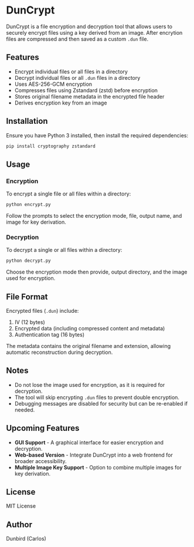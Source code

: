 # DunCrypt

DunCrypt is a file encryption and decryption tool that allows users to securely encrypt files using a key derived from an image. After encrytion files are compressed and then saved as a custom `.dun` file.

## Features
- Encrypt individual files or all files in a directory
- Decrypt individual files or all `.dun` files in a directory
- Uses AES-256-GCM encryption
- Compresses files using Zstandard (zstd) before encryption
- Stores original filename metadata in the encrypted file header
- Derives encryption key from an image

## Installation
Ensure you have Python 3 installed, then install the required dependencies:
```sh
pip install cryptography zstandard
```

## Usage
### Encryption
To encrypt a single file or all files within a directory:
```sh
python encrypt.py
```
Follow the prompts to select the encryption mode, file, output name, and image for key derivation.

### Decryption
To decrypt a single or all files within a directory:
```sh
python decrypt.py
```
Choose the encryption mode then provide, output directory, and the image used for encryption.

## File Format
Encrypted files (`.dun`) include:
1. IV (12 bytes)
2. Encrypted data (including compressed content and metadata)
3. Authentication tag (16 bytes)

The metadata contains the original filename and extension, allowing automatic reconstruction during decryption.

## Notes
- Do not lose the image used for encryption, as it is required for decryption.
- The tool will skip encrypting `.dun` files to prevent double encryption.
- Debugging messages are disabled for security but can be re-enabled if needed.

## Upcoming Features
- **GUI Support** - A graphical interface for easier encryption and decryption.
- **Web-based Version** - Integrate DunCrypt into a web frontend for broader accessibility.
- **Multiple Image Key Support** - Option to combine multiple images for key derivation.





## License
MIT License

## Author
Dunbird (Carlos)

